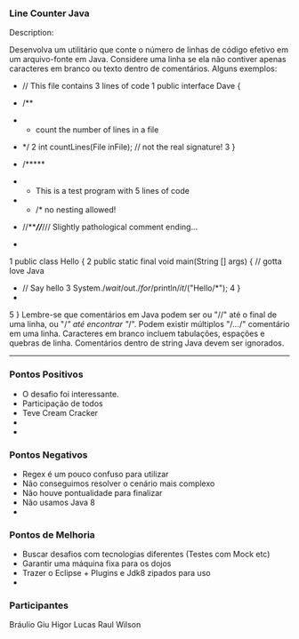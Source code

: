 ### Line Counter Java

Description:

Desenvolva um utilitário que conte o número de linhas de código efetivo em um arquivo-fonte em Java. Considere uma linha se ela não contiver apenas caracteres em branco ou texto dentro de comentários. Alguns exemplos:
- // This file contains 3 lines of code
1 public interface Dave {
- /**
- * count the number of lines in a file
- */
2 int countLines(File inFile); // not the real signature!
3 }

- /*****
- * This is a test program with 5 lines of code
- * \/* no nesting allowed!
- //*****//***/// Slightly pathological comment ending...
-
1 public class Hello {
2 public static final void main(String [] args) { // gotta love Java
- // Say hello
3 System./*wait*/out./*for*/println/*it*/("Hello/*");
4 }
-
5 }
Lembre-se que comentários em Java podem ser ou "//" até o final de uma linha, ou "/*" até encontrar "*/". Podem existir múltiplos "/*...*/" comentário em uma linha. Caracteres em branco incluem tabulações, espações e quebras de linha. Comentários dentro de string Java devem ser ignorados.



-----


### Pontos Positivos
- O desafio foi interessante.
- Participação de todos
- Teve Cream Cracker
- 
- 

### Pontos Negativos
- Regex é um pouco confuso para utilizar
- Não conseguimos resolver o cenário mais complexo
- Não houve pontualidade para finalizar
- Não usamos Java 8
- 

### Pontos de Melhoria
- Buscar desafios com tecnologias diferentes (Testes com Mock etc)
- Garantir uma máquina fixa para os dojos
- Trazer o Eclipse + Plugins e Jdk8 zipados para uso 
- 


### Participantes

Bráulio
Giu
Higor
Lucas
Raul
Wilson